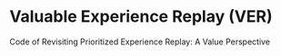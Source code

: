 # Valuable Experience Replay (VER)
Code of Revisiting Prioritized Experience Replay: A Value Perspective
